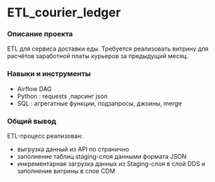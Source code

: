 # ETL_courier_ledger

### Описание проекта
ETL для сервиса доставки еды. Требуется реализовать витрину для расчётов заработной платы курьеров за предыдущий месяц. 

### Навыки и инструменты
* Airflow DAG
* Python : requests ,парсинг json
* SQL : агрегатные функции, подзапросы, джоины, merge

### Общий вывод
ETL-процесс реализован:
- выгрузка данный из API по странично 
- заполнение таблиц staging-слоя данными формата JSON
- инкрементарная загрузка данных из Staging-слоя в слой DDS и заполнение витрины в слое CDM




